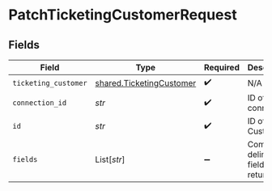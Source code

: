 # PatchTicketingCustomerRequest


## Fields

| Field                                                                | Type                                                                 | Required                                                             | Description                                                          |
| -------------------------------------------------------------------- | -------------------------------------------------------------------- | -------------------------------------------------------------------- | -------------------------------------------------------------------- |
| `ticketing_customer`                                                 | [shared.TicketingCustomer](../../models/shared/ticketingcustomer.md) | :heavy_check_mark:                                                   | N/A                                                                  |
| `connection_id`                                                      | *str*                                                                | :heavy_check_mark:                                                   | ID of the connection                                                 |
| `id`                                                                 | *str*                                                                | :heavy_check_mark:                                                   | ID of the Customer                                                   |
| `fields`                                                             | List[*str*]                                                          | :heavy_minus_sign:                                                   | Comma-delimited fields to return                                     |